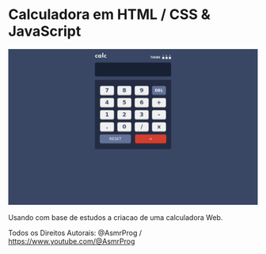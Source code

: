 <h1>Calculadora em HTML / CSS & JavaScript</h1>

![logo do topo](img/calculadora.jpeg)

Usando com base de estudos a criacao de uma calculadora Web. 


Todos os Direitos Autorais: @AsmrProg / https://www.youtube.com/@AsmrProg
 
